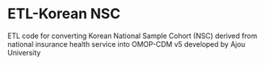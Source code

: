 # ETL-Korean NSC
ETL code for converting Korean National Sample Cohort (NSC) derived from national insurance health service into OMOP-CDM v5 developed by Ajou University
